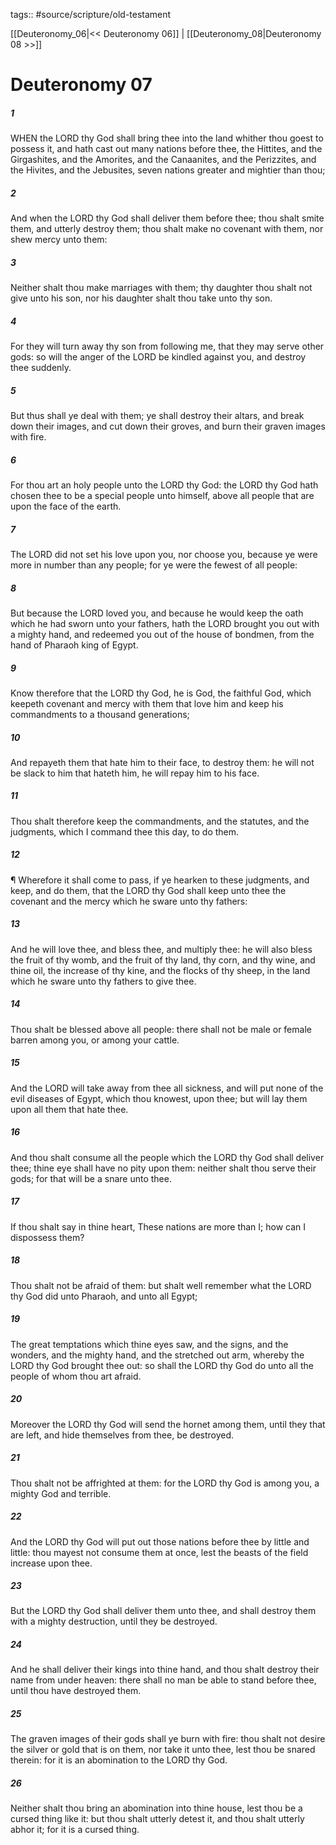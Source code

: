 tags:: #source/scripture/old-testament

[[Deuteronomy_06|<< Deuteronomy 06]] | [[Deuteronomy_08|Deuteronomy 08 >>]]

# Deuteronomy 07

##### 1

WHEN the LORD thy God shall bring thee into the land whither thou goest to possess it, and hath cast out many nations before thee, the Hittites, and the Girgashites, and the Amorites, and the Canaanites, and the Perizzites, and the Hivites, and the Jebusites, seven nations greater and mightier than thou;

##### 2

And when the LORD thy God shall deliver them before thee; thou shalt smite them, and utterly destroy them; thou shalt make no covenant with them, nor shew mercy unto them:

##### 3

Neither shalt thou make marriages with them; thy daughter thou shalt not give unto his son, nor his daughter shalt thou take unto thy son.

##### 4

For they will turn away thy son from following me, that they may serve other gods: so will the anger of the LORD be kindled against you, and destroy thee suddenly.

##### 5

But thus shall ye deal with them; ye shall destroy their altars, and break down their images, and cut down their groves, and burn their graven images with fire.

##### 6

For thou art an holy people unto the LORD thy God: the LORD thy God hath chosen thee to be a special people unto himself, above all people that are upon the face of the earth.

##### 7

The LORD did not set his love upon you, nor choose you, because ye were more in number than any people; for ye were the fewest of all people:

##### 8

But because the LORD loved you, and because he would keep the oath which he had sworn unto your fathers, hath the LORD brought you out with a mighty hand, and redeemed you out of the house of bondmen, from the hand of Pharaoh king of Egypt.

##### 9

Know therefore that the LORD thy God, he is God, the faithful God, which keepeth covenant and mercy with them that love him and keep his commandments to a thousand generations;

##### 10

And repayeth them that hate him to their face, to destroy them: he will not be slack to him that hateth him, he will repay him to his face.

##### 11

Thou shalt therefore keep the commandments, and the statutes, and the judgments, which I command thee this day, to do them.

##### 12

¶ Wherefore it shall come to pass, if ye hearken to these judgments, and keep, and do them, that the LORD thy God shall keep unto thee the covenant and the mercy which he sware unto thy fathers:

##### 13

And he will love thee, and bless thee, and multiply thee: he will also bless the fruit of thy womb, and the fruit of thy land, thy corn, and thy wine, and thine oil, the increase of thy kine, and the flocks of thy sheep, in the land which he sware unto thy fathers to give thee.

##### 14

Thou shalt be blessed above all people: there shall not be male or female barren among you, or among your cattle.

##### 15

And the LORD will take away from thee all sickness, and will put none of the evil diseases of Egypt, which thou knowest, upon thee; but will lay them upon all them that hate thee.

##### 16

And thou shalt consume all the people which the LORD thy God shall deliver thee; thine eye shall have no pity upon them: neither shalt thou serve their gods; for that will be a snare unto thee.

##### 17

If thou shalt say in thine heart, These nations are more than I; how can I dispossess them?

##### 18

Thou shalt not be afraid of them: but shalt well remember what the LORD thy God did unto Pharaoh, and unto all Egypt;

##### 19

The great temptations which thine eyes saw, and the signs, and the wonders, and the mighty hand, and the stretched out arm, whereby the LORD thy God brought thee out: so shall the LORD thy God do unto all the people of whom thou art afraid.

##### 20

Moreover the LORD thy God will send the hornet among them, until they that are left, and hide themselves from thee, be destroyed.

##### 21

Thou shalt not be affrighted at them: for the LORD thy God is among you, a mighty God and terrible.

##### 22

And the LORD thy God will put out those nations before thee by little and little: thou mayest not consume them at once, lest the beasts of the field increase upon thee.

##### 23

But the LORD thy God shall deliver them unto thee, and shall destroy them with a mighty destruction, until they be destroyed.

##### 24

And he shall deliver their kings into thine hand, and thou shalt destroy their name from under heaven: there shall no man be able to stand before thee, until thou have destroyed them.

##### 25

The graven images of their gods shall ye burn with fire: thou shalt not desire the silver or gold that is on them, nor take it unto thee, lest thou be snared therein: for it is an abomination to the LORD thy God.

##### 26

Neither shalt thou bring an abomination into thine house, lest thou be a cursed thing like it: but thou shalt utterly detest it, and thou shalt utterly abhor it; for it is a cursed thing.
